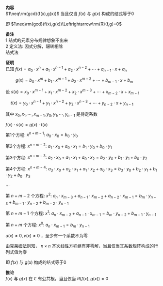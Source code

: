 **内容**  
 $1\neq\rm{gcd}(f(x),g(x))$ 当且仅当 $f(x)$ 与 $g(x)$ 构成的结式等于0  
  
即 $1\neq\rm{gcd}(f(x),g(x))\Leftrightarrow\rm{R}(f,g)=0$   
  
**备注**  
1 结式的元素分布规律想象不出来  
2 定义法: 因式分解，辗转相除  
  结式法  
  
**证明**  
已知 $f(x)=a_0\cdot x^n+a_1\cdot x^{n-1}+a_2\cdot x^{n-2}+\cdots+a_{n-1}\cdot x+a_n$   
  
 $\quad\quad g(x)=b_0\cdot x^m+b_1\cdot x^{m-1}+b_2\cdot x^{m-2}+\cdots+b_{m-1}\cdot x+b_m$   
  
设 $s(x)=x_0\cdot x^{m-1}+x_1\cdot x^{m-2}+x_2\cdot x^{m-3}+\cdots+x_{m-2}\cdot x+x_{m-1}$   
  
 $\quad t(x)=y_0\cdot x^{n-1}+y_1\cdot x^{n-2}+y_2\cdot x^{n-3}+\cdots+y_{n-2}\cdot x+y_{n-1}$   
  
其中 $x_0,x_1,\cdots,x_{m-1},y_0,y_1,\cdots,y_{n-1}$ 是待定系数  
  
 $f(x)\cdot s(x)=g(x)\cdot t(x)$   
  
第1个方程:  $x^{n+m-1}:\ a_0\cdot x_0=b_0\cdot y_0$   
  
第2个方程:  $x^{n+m-2}:\ a_1\cdot x_0+a_0\cdot x_1=b_1\cdot y_0+b_0\cdot y_1$   
  
第3个方程:  $x^{n+m-3}:\ a_2\cdot x_0+a_1\cdot x_1+a_0\cdot x_2=b_2\cdot y_0+b_1\cdot y_1+b_0\cdot y_2$   
  
第4个方程:  $x^{n+m-4}:\ a_3\cdot x_0+a_2\cdot x_1+a_1\cdot x_2+a_0\cdot x_3=b_3\cdot y_0+b_2\cdot y_1+b_1\cdot y_2+b_0\cdot y_3$   
  
 $\cdots$   
  
第 $n+m-2$ 个方程:  $x^2:\ a_n\cdot x_{m-3}+a_{n-1}\cdot x_{m-2}+a_{n-2}\cdot x_{m-1}=b_m\cdot y_{n-3}+b_{m-1}\cdot y_{n-2}+b_{m-2}\cdot y_{n-1}$   
  
第 $n+m-1$ 个方程:  $x^1:\ a_n\cdot x_{m-2}+a_{n-1}\cdot x_{m-1}=b_m\cdot y_{n-2}+b_{m-1}\cdot y_{n-1}$   
  
第 $n+m$ 个方程:  $x^0:\ a_n\cdot x_{m-1}=b_m\cdot y_{n-1}$   
  
 $u(x)\neq0, v(x)\neq0$ ，至少有一个系数不为零  
  
由克莱姆法则知， $n\times n$ 齐次线性方程组有非零解，当且仅当其系数矩阵构成的行列式值为零  
  
即 $f(x)$ 与 $g(x)$ 构成的结式等于0  
  
**推论**  
 $f(x)$ 与 $g(x)$ 在 $\mathbb{C}$ 有公共根，当且仅当 $R(f(x),g(x))=0$   

